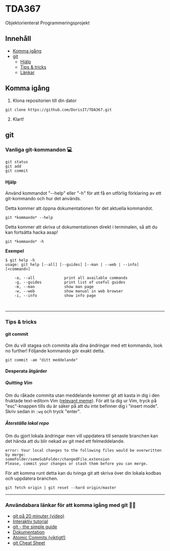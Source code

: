 # TDA367
Objektorienterat Programmeringsprojekt

## Innehåll
* [Komma igång](#komma-igång)
* [git](#git)
  * [Hjälp](#hjälp)
  * [Tips & tricks](#tips--tricks)
  * [Länkar](#användabara-länkar-för-att-komma-igång-med-git-)

## Komma igång
1. Klona repositorien till din dator
```
git clone https://github.com/DorisIT/TDA367.git
```
2. Klart!

## git

### Vanliga git-kommandon :computer:
```
git status
git add
git commit
```

#### Hjälp
Använd kommandot "--help" eller "-h" för att få en utförlig förklaring av ett git-kommando och hur det används.

Detta kommer att öppna dokumentationen för det aktuella kommandot.
```
git *kommando* --help
```

Detta kommer att skriva ut dokumentationen direkt i terminalen, så att du kan fortsätta hacka asap!
```
git *kommando* -h
```

**Exempel**

```
$ git help -h
usage: git help [--all] [--guides] [--man | --web | --info] [<command>]

    -a, --all             print all available commands
    -g, --guides          print list of useful guides
    -m, --man             show man page
    -w, --web             show manual in web browser
    -i, --info            show info page   
    
    
```
***
### Tips & tricks

#### git commit
Om du vill stagea och commita alla dina ändringar med ett kommando, look no further! Följande kommando gör exakt detta.
```
git commit -am "ditt meddelande"
```

#### Desperata åtgärder

##### Quitting Vim
Om du råkade commita utan meddelande kommer git att kasta in dig i den fruktade text-editorn Vim ([relevant meme](https://stackoverflow.blog/2017/05/23/stack-overflow-helping-one-million-developers-exit-vim/)). För att ta dig ur Vim, tryck på "esc"-knappen tills du är säker på att du inte befinner dig i "insert mode". Skriv sedan in  `:wq` och tryck "enter".


##### Återställa lokal repo
Om du gjort lokala ändringar men vill uppdatera till senaste branchen kan det hända att du blir nekad av git med ett felmeddelande. 
```
error: Your local changes to the following files would be overwritten by merge:
someFolder/someSubFolder/changedFile.extension
Please, commit your changes or stash them before you can merge.
```
För att komma runt detta kan du tvinga git att skriva över din lokala kodbas och uppdatera branchen.
```
git fetch origin | git reset --hard origin/master
```
***
### Användabara länkar för att komma igång med git 🐱‍💻

* [git på 20 minuter (video)](https://www.youtube.com/watch?v=0fKg7e37bQE)
* [Interaktiv tutorial](https://try.github.io/levels/1/challenges/1)
* [git - the simple guide](http://rogerdudler.github.io/git-guide/)
* [Dokumentation](https://git-scm.com/docs)
* [Atomic Commits (viktigt!)](https://www.freshconsulting.com/atomic-commits/)
* [git Cheat Sheet](https://www.git-tower.com/blog/git-cheat-sheet/)
